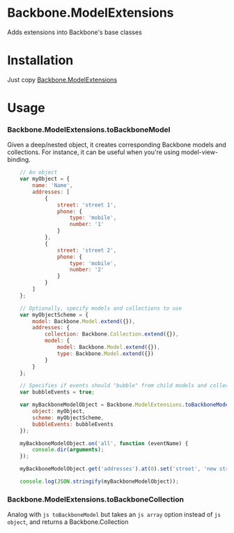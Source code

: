 Backbone.ModelExtensions
========================

Adds extensions into Backbone's base classes

# Installation
Just copy [Backbone.ModelExtensions](https://github.com/bjuvensjo/Backbone.ModelExtensions/blob/master/Backbone.ModelExtensions.js)

# Usage
### Backbone.ModelExtensions.toBackboneModel
Given a deep/nested object, it creates corresponding Backbone models and collections.
For instance, it can be useful when you're using model-view-binding.

```js
    // An object
    var myObject = {
        name: 'Name',
        addresses: [
            {
                street: 'street 1',
                phone: {
                    type: 'mobile',
                    number: '1'
                }
            },
            {
                street: 'street 2',
                phone: {
                    type: 'mobile',
                    number: '2'
                }
            }
        ]
    };

    // Optionally, specify models and collections to use
    var myObjectScheme = {
        model: Backbone.Model.extend({}),
        addresses: {
            collection: Backbone.Collection.extend({}),
            model: {
                model: Backbone.Model.extend({}),
                type: Backbone.Model.extend({})
            }
        }
    };

    // Specifies if events should "bubble" from child models and collections
    var bubbleEvents = true;    

    var myBackboneModelObject = Backbone.ModelExtensions.toBackboneModel({
        object: myObject,
        scheme: myObjectScheme,
        bubbleEvents: bubbleEvents
    });

    myBackboneModelObject.on('all', function (eventName) {
        console.dir(arguments);
    });

    myBackboneModelObject.get('addresses').at(0).set('street', 'new street');

    console.log(JSON.stringify(myBackboneModelObject));
```
### Backbone.ModelExtensions.toBackboneCollection
Analog with ```js toBackboneModel``` but takes an ```js array``` option instead of ```js object```, and returns a Backbone.Collection
